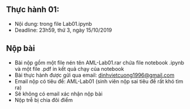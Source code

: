 ## Thực hành 01:
- Nội dung: trong file Lab01.ipynb
- Deadline: 23h59, thứ 3, ngày 15/10/2019

## Nộp bài
- Bài nộp gồm một file nén tên AML-Lab01.rar chứa file notebook .ipynb và một file .pdf in kết quả chạy của notebook
- Bài thực hành được gửi qua email: dinhvietcuong1996@gmail.com
- Email nộp có tiêu đề: AML-Lab01 (sinh viên nộp sai tiêu đề rất khó tìm ra)
- Sẽ không có email xác nhận nộp bài
- Nộp trễ bị chia đôi điểm